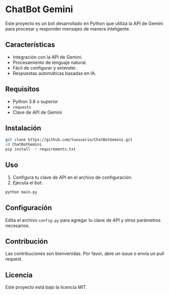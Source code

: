 # ChatBot Gemini

Este proyecto es un bot desarrollado en Python que utiliza la API de Gemini para procesar y responder mensajes de manera inteligente.

## Características

- Integración con la API de Gemini.
- Procesamiento de lenguaje natural.
- Fácil de configurar y extender.
- Respuestas automáticas basadas en IA.

## Requisitos

- Python 3.8 o superior
- `requests`
- Clave de API de Gemini

## Instalación

```bash
git clone https://github.com/tuusuario/ChatBotGemini.git
cd ChatBotGemini
pip install -r requirements.txt
```

## Uso

1. Configura tu clave de API en el archivo de configuración.
2. Ejecuta el bot:

```bash
python main.py
```

## Configuración

Edita el archivo `config.py` para agregar tu clave de API y otros parámetros necesarios.

## Contribución

Las contribuciones son bienvenidas. Por favor, abre un issue o envía un pull request.

## Licencia

Este proyecto está bajo la licencia MIT.
